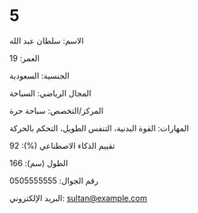# 5 
الاسم: سلطان عبد الله 

العمر: 19 

الجنسية: السعودية 

المجال الرياضي: السباحة 

المركز/التخصص: سباحة حرة 

المهارات: القوة البدنية، التنفس الطويل، التحكم بالحركة 

تقييم الذكاء الاصطناعي (%): 92 

الطول (سم): 166 

رقم الجوال: 0505555555 

البريد الإلكتروني: sultan@example.com 

